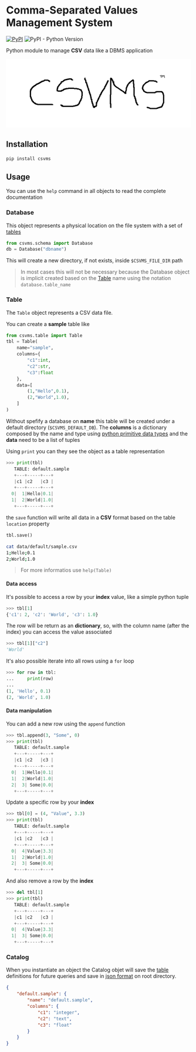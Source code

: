 # **C**omma-**S**eparated **V**alues **M**anagement **S**ystem


[![PyPI](https://img.shields.io/pypi/v/csvms)](https://pypi.org/project/csvms/) ![PyPI - Python Version](https://img.shields.io/pypi/pyversions/csvms)

Python module to manage **CSV** data like a DBMS application

![logo](https://raw.githubusercontent.com/Didone/csvms/main/img/logo.png)

## Installation

```bash
pip install csvms
```

## Usage

You can use the `help` command in all objects to read the complete documentation

### Database

This object represents a physical location on the file system with a set of [tables](#table)

```python
from csvms.schema import Database
db = Database("dbname")
```

This will create a new directory, if not exists, inside `$CSVMS_FILE_DIR` path

> In most cases this will not be necessary because the Database object is implicit created based on the [Table](#table) name using the notation `database.table_name`

### Table

The `Table` object represents a CSV data file.

You can create a **sample** table like

```python
from csvms.table import Table
tbl = Table(
    name="sample",
    columns={
        "c1":int,
        "c2":str,
        "c3":float
    },
    data=[
        (1,"Hello",0.1),
        (2,"World",1.0),
    ]
)
```

Without spefify a database on **name** this table will be created under a default directory (`$CSVMS_DEFAULT_DB`). The **columns** is a dictionary composed by the name and type using [python primitive data types](https://www.w3schools.com/python/python_datatypes.asp) and the **data** need to be a list of tuples

Using `print` you can they see the object as a table representation

```python
>>> print(tbl)
   TABLE: default.sample
   +---+-----+---+
   |c1 |c2   |c3 |
   +---+-----+---+
  0|  1|Hello|0.1|
  1|  2|World|1.0|
   +---+-----+---+
```

the `save` function will write all data in a **CSV** format based on the table `location` property

```python
tbl.save()
```

```bash
cat data/default/sample.csv
1;Hello;0.1
2;World;1.0
```

> For more informatios use `help(Table)`

#### Data access

It's possible to access a row by your **index** value, like a simple python tuple

```python
>>> tbl[1]
{'c1': 2, 'c2': 'World', 'c3': 1.0}
```

The row will be return as an **dictionary**, so, with the column name (after the index) you can access the value associated

```python
>>> tbl[1]["c2"]
'World'
```

It's also possible iterate into all rows using a `for` loop

```python
>>> for row in tbl:
...     print(row)
... 
(1, 'Hello', 0.1)
(2, 'World', 1.0)
```

#### Data manipulation

You can add a new row using the `append` function

```python
>>> tbl.append(3, "Some", 0)
>>> print(tbl)
   TABLE: default.sample
   +---+-----+---+
   |c1 |c2   |c3 |
   +---+-----+---+
  0|  1|Hello|0.1|
  1|  2|World|1.0|
  2|  3| Some|0.0|
   +---+-----+---+
```

Update a specific row by your **index**

```python
>>> tbl[0] = (4, "Value", 3.3)
>>> print(tbl)
   TABLE: default.sample
   +---+-----+---+
   |c1 |c2   |c3 |
   +---+-----+---+
  0|  4|Value|3.3|
  1|  2|World|1.0|
  2|  3| Some|0.0|
   +---+-----+---+
```

And also remove a row by the **index**

```python
>>> del tbl[1]
>>> print(tbl)
   TABLE: default.sample
   +---+-----+---+
   |c1 |c2   |c3 |
   +---+-----+---+
  0|  4|Value|3.3|
  1|  3| Some|0.0|
   +---+-----+---+
```

### Catalog

When you instantiate an object the Catalog objet will save the [table](#table) definitions for future queries and save in [json format](https://www.w3schools.com/whatis/whatis_json.asp) on root directory.

```json
{
    "default.sample": {
        "name": "default.sample",
        "columns": {
            "c1": "integer",
            "c2": "text",
            "c3": "float"
        }
    }
}
```
